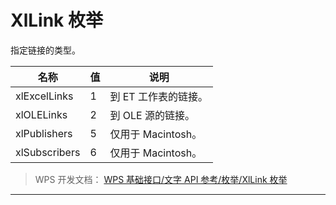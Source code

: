 # XlLink 枚举

指定链接的类型。

| 名称          | 值  | 说明                 |
|---------------|-----|----------------------|
| xlExcelLinks  | 1   | 到 ET 工作表的链接。 |
| xlOLELinks    | 2   | 到 OLE 源的链接。    |
| xlPublishers  | 5   | 仅用于 Macintosh。   |
| xlSubscribers | 6   | 仅用于 Macintosh。   |

> WPS 开发文档： [WPS 基础接口/文字 API 参考/枚举/XlLink 枚举](https://qn.cache.wpscdn.cn/encs/doc/office_v19/topics/WPS%20%E5%9F%BA%E7%A1%80%E6%8E%A5%E5%8F%A3/%E6%96%87%E5%AD%97%20API%20%E5%8F%82%E8%80%83/%E6%9E%9A%E4%B8%BE/XlLink%20%E6%9E%9A%E4%B8%BE.html)

------------------------------------------------------------------------
